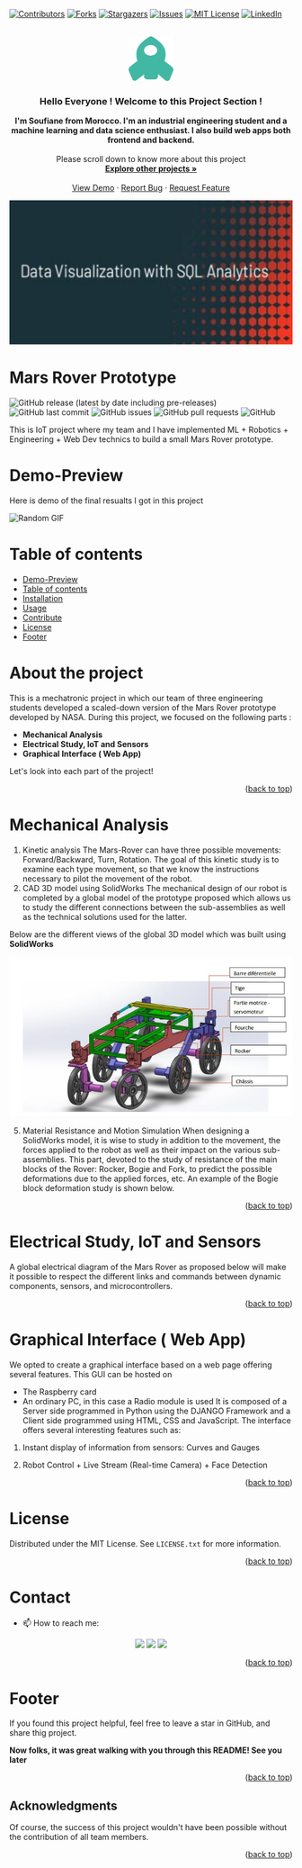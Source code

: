 <div id="top"></div>
<!--
*** Thanks for checking out the Best-README-Template. If you have a suggestion
*** that would make this better, please fork the repo and create a pull request
*** or simply open an issue with the tag "enhancement".
*** Don't forget to give the project a star!
*** Thanks again! Now go create something AMAZING! :D
-->



<!-- PROJECT SHIELDS -->
<!--
*** I'm using markdown "reference style" links for readability.
*** Reference links are enclosed in brackets [ ] instead of parentheses ( ).
*** See the bottom of this document for the declaration of the reference variables
*** for contributors-url, forks-url, etc. This is an optional, concise syntax you may use.
*** https://www.markdownguide.org/basic-syntax/#reference-style-links
-->
[![Contributors][contributors-shield]][contributors-url]
[![Forks][forks-shield]][forks-url]
[![Stargazers][stars-shield]][stars-url]
[![Issues][issues-shield]][issues-url]
[![MIT License][license-shield]][license-url]
[![LinkedIn][linkedin-shield]][linkedin-url]



<!-- PROJECT LOGO -->
<br />
<div align="center">
  <a href="https://github.com/Dahimi/SQL-and-Data-Visualization-Projects">
    <img src="p1.png" alt="Logo" width="80" height="80">
  </a>

<h3 align="center">Hello Everyone ! Welcome to this Project Section !</h3>

  <p align="center">
    <strong>I'm Soufiane from Morocco. I'm an industrial engineering student and a machine learning and data science enthusiast. I also build web apps both frontend and backend. </strong>
    <br />
    <br />
    Please scroll down to know more about this project
    <br />
    <a href="https://github.com/Dahimi/SQL-and-Data-Visualization-Projects"><strong>Explore other projects »</strong></a>
    <br />
    <br />
    <a href="https://github.com/Dahimi/SQL-and-Data-Visualization-Projects">View Demo</a>
    ·
    <a href="https://github.com/Dahimi/SQL-and-Data-Visualization-Projects/issues">Report Bug</a>
    ·
    <a href="https://github.com/Dahimi/SQL-and-Data-Visualization-Projects/issues">Request Feature</a>
  </p>
</div>



<!-- Add banner here -->
![Banner](https://github.com/Dahimi/SQL-and-Data-Visualization-Projects/blob/main/banner.jpg)

# Mars Rover Prototype

<!-- Add buttons here -->

![GitHub release (latest by date including pre-releases)](https://img.shields.io/github/v/release/Dahimi/awesome-readme?include_prereleases)
![GitHub last commit](https://img.shields.io/github/last-commit/Dahimi/SQL-and-Data-Visualization-Projects)
![GitHub issues](https://img.shields.io/github/issues-raw/Dahimi/SQL-and-Data-Visualization-Projects)
![GitHub pull requests](https://img.shields.io/github/issues-pr/Dahimi/SQL-and-Data-Visualization-Projects)
![GitHub](https://img.shields.io/github/license/Dahimi/SQL-and-Data-Visualization-Projects)

<!-- Describe your project in brief -->

This is IoT project where my team and I have implemented ML + Robotics + Engineering + Web Dev technics to build a small Mars Rover prototype. 

# Demo-Preview
<!-- Add a demo for your project -->
Here is demo of the final resualts I got in this project 

![Random GIF](https://media.giphy.com/media/ZVik7pBtu9dNS/giphy.gif)

# Table of contents
 
- [Demo-Preview](#demo-preview)
- [Table of contents](#table-of-contents)
- [Installation](#installation)
- [Usage](#usage)
- [Contribute](#contribute)
- [License](#license)
- [Footer](#footer)

# About the project

This is a mechatronic project in which our team of three engineering students developed a scaled-down version of the Mars Rover prototype developed by NASA. During this project, we focused on the following parts : 
- **Mechanical Analysis** 
- **Electrical Study, IoT and Sensors**
- **Graphical Interface ( Web App)** 

Let's look into each part of the project!
<p align="right">(<a href="#top">back to top</a>)</p>

# Mechanical Analysis
1. Kinetic analysis
  The Mars-Rover can have three possible movements: Forward/Backward, Turn, Rotation. The goal of this kinetic study is to examine each type movement, so that we know the instructions necessary to pilot the movement of the robot.
3. CAD 3D model using SolidWorks
  The mechanical design of our robot is completed by a global model of the prototype proposed which allows us to study the different connections between the sub-assemblies as well as the technical solutions used for the latter.
  
Below are the different views of the global 3D model which was built using **SolidWorks**
<!-- Add banner here -->
![Banner](https://github.com/Dahimi/Mars-Rover-Prototype/blob/main/img1.jpg)

5. Material Resistance and Motion Simulation
  When designing a SolidWorks model, it is wise to study in addition to the movement, the forces applied to the robot as well as their impact on the various sub-assemblies.
  This part, devoted to the study of resistance of the main blocks of the Rover: Rocker, Bogie and Fork, to predict the possible deformations due to the applied forces, etc.
  An example of the Bogie block deformation study is shown below.

<p align="right">(<a href="#top">back to top</a>)</p>


# Electrical Study, IoT and Sensors

A global electrical diagram of the Mars Rover as proposed below will make it possible to respect the different links and commands between dynamic components, sensors, and microcontrollers.


<p align="right">(<a href="#top">back to top</a>)</p>

# Graphical Interface ( Web App)

We opted to create a graphical interface based on a web page offering several features. This GUI can be hosted on
- The Raspberry card
- An ordinary PC, in this case a Radio module is used
It is composed of a Server side programmed in Python using the DJANGO Framework and a Client side programmed using HTML, CSS and JavaScript. The interface offers several interesting features such as:
1. Instant display of information from sensors: Curves and Gauges

2. Robot Control + Live Stream (Real-time Camera) + Face Detection

<p align="right">(<a href="#top">back to top</a>)</p>



<!-- LICENSE -->
# License

Distributed under the MIT License. See `LICENSE.txt` for more information.

<p align="right">(<a href="#top">back to top</a>)</p>



<!-- CONTACT -->
# Contact

- 📫 How to reach me:

<p align = 'center'>
<a href='mailto:soufianedahimi01@gmail.com'><img src ='https://img.shields.io/badge/Gmail-D14836?style=for-the-badge&logo=gmail&logoColor=white'/></a> 
<a href = 'https://www.linkedin.com/in/soufiane-dahimi/'><img src ='https://img.shields.io/badge/LinkedIn-0077B5?style=for-the-badge&logo=linkedin&logoColor=white'/></a>
<a href = 'https://github.com/Dahimi'><img src ='https://img.shields.io/badge/GitHub-100000?style=for-the-badge&logo=github&logoColor=white'/></a>
</p>

<p align="right">(<a href="#top">back to top</a>)</p>

# Footer

If you found this project helpful, feel free to leave a star in GitHub, and share thig project.

**Now folks, it was great walking with you through this README! See you later**
<p align="right">(<a href="#top">back to top</a>)</p>

<!-- ACKNOWLEDGMENTS -->
## Acknowledgments

Of course, the success of this project wouldn't have been possible without the contribution of all team members.

<p align="right">(<a href="#top">back to top</a>)</p>


<!-- MARKDOWN LINKS & IMAGES -->
<!-- https://www.markdownguide.org/basic-syntax/#reference-style-links -->
[contributors-shield]: https://img.shields.io/github/contributors/Dahimi/SQL-and-Data-Visualization-Projects.svg?style=for-the-badge
[contributors-url]: https://github.com/Dahimi/SQL-and-Data-Visualization-Projects/graphs/contributors
[forks-shield]: https://img.shields.io/github/forks/Dahimi/SQL-and-Data-Visualization-Projects.svg?style=for-the-badge
[forks-url]: https://github.com/Dahimi/SQL-and-Data-Visualization-Projects/network/members
[stars-shield]: https://img.shields.io/github/stars/Dahimi/SQL-and-Data-Visualization-Projects.svg?style=for-the-badge
[stars-url]: https://github.com/Dahimi/SQL-and-Data-Visualization-Projects/stargazers
[issues-shield]: https://img.shields.io/github/issues/Dahimi/SQL-and-Data-Visualization-Projects.svg?style=for-the-badge
[issues-url]: https://github.com/Dahimi/SQL-and-Data-Visualization-Projects/issues
[license-shield]: https://img.shields.io/github/license/Dahimi/SQL-and-Data-Visualization-Projects.svg?style=for-the-badge
[license-url]: https://github.com/Dahimi/SQL-and-Data-Visualization-Projects/blob/master/LICENSE.txt
[linkedin-shield]: https://img.shields.io/badge/-LinkedIn-black.svg?style=for-the-badge&logo=linkedin&colorB=555
[linkedin-url]: https://linkedin.com/in/soufiane-dahimi
[product-screenshot]: images/screenshot.png
